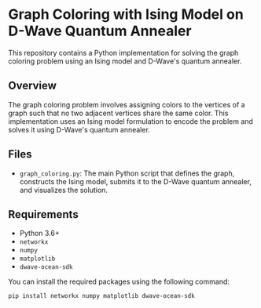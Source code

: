 # Graph Coloring with Ising Model on D-Wave Quantum Annealer

This repository contains a Python implementation for solving the graph coloring problem using an Ising model and D-Wave's quantum annealer.

## Overview

The graph coloring problem involves assigning colors to the vertices of a graph such that no two adjacent vertices share the same color. This implementation uses an Ising model formulation to encode the problem and solves it using D-Wave's quantum annealer.

## Files

- `graph_coloring.py`: The main Python script that defines the graph, constructs the Ising model, submits it to the D-Wave quantum annealer, and visualizes the solution.

## Requirements

- Python 3.6+
- `networkx`
- `numpy`
- `matplotlib`
- `dwave-ocean-sdk`

You can install the required packages using the following command:

```bash
pip install networkx numpy matplotlib dwave-ocean-sdk
